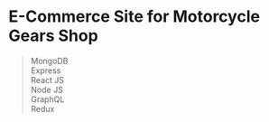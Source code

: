 # E-Commerce Site for Motorcycle Gears Shop

> MongoDB \
> Express \
> React JS \
> Node JS \
> GraphQL \
> Redux 